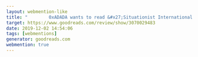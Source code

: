 ```yaml
---
layout: webmention-like
title: "        0xADADA wants to read &#x27;Situationist International Anthology: Revised and Expanded Edition&#x27;      "
target: https://www.goodreads.com/review/show/3070029483
date: 2019-12-02 14:54:06
tags: [webmentions]
generator: goodreads.com
webmention: true
---
```







